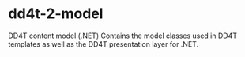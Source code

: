 # dd4t-2-model
DD4T content model (.NET)
Contains the model classes used in DD4T templates as well as the DD4T presentation layer for .NET.
